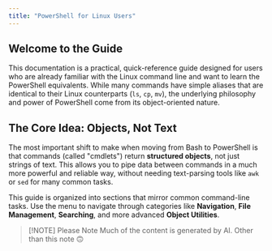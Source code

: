 ```yaml
---
title: "PowerShell for Linux Users"
---
```


## Welcome to the Guide

This documentation is a practical, quick-reference guide designed for users who are already familiar with the Linux command line and want to learn the PowerShell equivalents. While many commands have simple aliases that are identical to their Linux counterparts (`ls`, `cp`, `mv`), the underlying philosophy and power of PowerShell come from its object-oriented nature.

## The Core Idea: Objects, Not Text

The most important shift to make when moving from Bash to PowerShell is that commands (called "cmdlets") return **structured objects**, not just strings of text. This allows you to pipe data between commands in a much more powerful and reliable way, without needing text-parsing tools like `awk` or `sed` for many common tasks.

This guide is organized into sections that mirror common command-line tasks. Use the menu to navigate through categories like **Navigation**, **File Management**, **Searching**, and more advanced **Object Utilities**.

> [!NOTE] Please Note
> Much of the content is generated by AI. Other than this note :upside_down_face:

